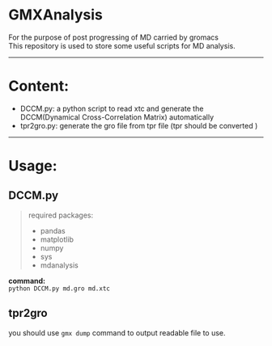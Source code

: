 # GMXAnalysis
For the purpose of post progressing of MD carried by gromacs  
This repository is used to store some useful scripts for MD analysis.

---

# Content:
- DCCM.py: a python script to read xtc and generate the DCCM(Dynamical Cross-Correlation Matrix) automatically
- tpr2gro.py: generate the gro file from tpr file (tpr should be converted )

---
# Usage:
## DCCM.py
> required packages:
> - pandas
> - matplotlib
> - numpy
> - sys
> - mdanalysis   
 
**command:**   
`python DCCM.py md.gro md.xtc`

## tpr2gro
you should use `gmx dump` command to output readable file to use.
